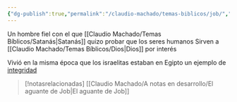 ```yaml
---
{"dg-publish":true,"permalink":"/claudio-machado/temas-biblicos/job/","tags":["Quien-es"]}
---
```


Un hombre fiel con el que [[Claudio Machado/Temas Bíblicos/Satanás\|Satanás]] quizo probar que los seres humanos Sirven a [[Claudio Machado/Temas Bíblicos/Dios\|Dios]] por interés 

Vivió en la misma época que los israelitas estaban en Egipto un ejemplo de [integridad](https://wol.jw.org/es/wol/d/r4/lp-s/2019281?q=%28job+1%3A10%29&p=par)

> [!notasrelacionadas] [[Claudio Machado/A notas en desarrollo/El aguante de Job\|El aguante de Job]]
> 